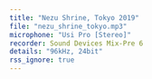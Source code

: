 ```yaml
---
title: "Nezu Shrine, Tokyo 2019"
file: "nezu_shrine_tokyo.mp3"
microphone: "Usi Pro [Stereo]"
recorder: Sound Devices Mix-Pre 6
details: "96kHz, 24bit"
rss_ignore: true
---
```

